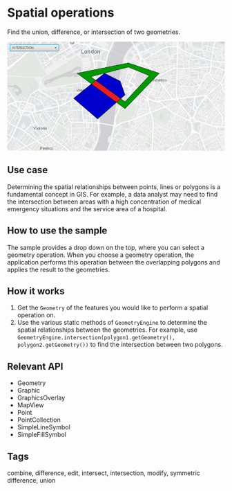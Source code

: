 # Spatial operations

Find the union, difference, or intersection of two geometries.

![Image of spatial operations](SpatialOperations.png)

## Use case

Determining the spatial relationships between points, lines or polygons is a fundamental concept in GIS. For example, a data analyst may need to find the intersection between areas with a high concentration of medical emergency situations and the service area of a hospital.

## How to use the sample

The sample provides a drop down on the top, where you can select a geometry operation. When you choose a geometry operation, the application performs this operation between the overlapping polygons and applies the result to the geometries.

## How it works

1. Get the `Geometry` of the features you would like to perform a spatial operation on.
2. Use the various static methods of `GeometryEngine` to determine the spatial relationships between the geometries. For example, use `GeometryEngine.intersection(polygon1.getGeometry(), polygon2.getGeometry())` to find the intersection between two polygons.

## Relevant API

* Geometry
* Graphic
* GraphicsOverlay
* MapView
* Point
* PointCollection
* SimpleLineSymbol
* SimpleFillSymbol

## Tags

combine, difference, edit, intersect, intersection, modify, symmetric difference, union
